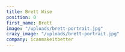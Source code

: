 ```yaml
---
title: Brett Wise
position: 0
first_name: Brett
image: "/uploads/brett-portrait.jpg"
crazy_image: "/uploads/brett-portrait.jpg"
company: icanmakeitbetter
---
```


